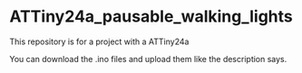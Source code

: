 # ATTiny24a_pausable_walking_lights
This repository is for a project with a ATTiny24a


You can download the .ino files and upload them like the description says.
